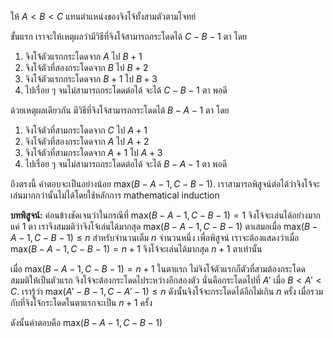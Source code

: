 ให้ $A < B < C$ แทนตำแหน่งของจิงโจ้ทั้งสามตัวตามโจทย์ 

ขั้นแรก เราจะให้เหตุผลว่ามีวิธีที่จิงโจ้สามารถกระโดดได้ $C - B - 1$ ตา โดย
1. จิงโจ้ตัวแรกกระโดดจาก $A$ ไป $B+1$
2. จิงโจ้ตัวที่สองกระโดดจาก $B$ ไป $B+2$ 
3. จิงโจ้ตัวแรกกระโดดจาก $B+1$ ไป $B+3$
4. ไปเรื่อย ๆ จนไม่สามารถกระโดดต่อได้ จะได้  $C - B - 1$ ตา พอดี


ด้วยเหตุผลเดียวกัน มีวิธีที่จิงโจ้สามารถกระโดดได้ $B - A - 1$ ตา โดย
1. จิงโจ้ตัวที่สามกระโดดจาก $C$ ไป $A+1$
2. จิงโจ้ตัวที่สองกระโดดจาก $A$ ไป $A+2$ 
3. จิงโจ้ตัวที่สามกระโดดจาก $A+1$ ไป $A+3$
4. ไปเรื่อย ๆ จนไม่สามารถกระโดดต่อได้ จะได้  $B - A - 1$ ตา พอดี

ถึงตรงนี้ คำตอบจะเป็นอย่างน้อย $\text{max}(B-A-1, C-B-1)$. เราสามารถพิสูจน์ต่อได้ว่าจิงโจ้จะเล่นมากกว่านั้นไม่ได้โดยใช้หลักการ mathematical induction

**บทพิสูจน์:**
ค่อนข้างชัดเจนว่าในกรณีที่ $\text{max}(B-A-1, C-B-1) = 1$ จิงโจ้จะเล่นได้อย่างมากแค่ 1 ตา เราจึงสมมติว่าจิงโจ้เล่นได้มากสุด $\text{max}(B-A-1, C-B-1)$ ตาเสมอเมื่อ $\text{max}(B-A-1, C-B-1) \le n$ สำหรับจำนวนเต็ม $n$ จำนวนหนึ่ง เพื่อพิสูจน์ เราจะต้องแสดงว่าเมื่อ $\text{max}(B-A-1, C-B-1) = n+1$ จิงโจ้จะเล่นได้มากสุด $n+1$ ตาเท่านั้น

เมื่อ $\text{max}(B-A-1, C-B-1) = n+1$ ในตาแรก ไม่จิงโจ้ตัวแรกก็ตัวที่สามต้องกระโดด สมมติให้เป็นตัวแรก จิงโจ้จะต้องกระโดดไประหว่างอีกสองตัว นั่นคือกระโดดไปที่ $A'$ เมื่อ $B < A' < C$. เรารู้ว่า $\text{max}(A'-B-1, C-A'-1) \le n$ ดังนั้นจิงโจ้จะกระโดดได้อีกไม่เกิน $n$ ครั้ง เมื่อรวมกับที่จิงโจ้กระโดดในตาแรกจะเป็น $n+1$ ครั้ง
 
ดังนั้นคำตอบคือ $\text{max}(B-A-1, C-B-1)$
